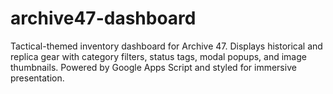 # archive47-dashboard
Tactical-themed inventory dashboard for Archive 47. Displays historical and replica gear with category filters, status tags, modal popups, and image thumbnails. Powered by Google Apps Script and styled for immersive presentation.
